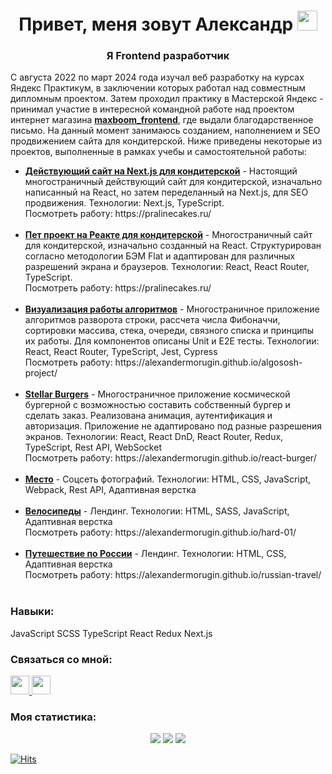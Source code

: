 <h1 align="center">Привет, меня зовут Александр <img src="https://github.com/blackcater/blackcater/raw/main/images/Hi.gif" height="32"/></h1>
<h3 align="center">Я Frontend разработчик</h3>

<p>С августа 2022 по март 2024 года изучал веб разработку на курсах Яндекс Практикум, в заключении которых работал над совместным дипломным проектом. Затем проходил практику в Мастерской Яндекс - принимал участие в интересной командной работе над проектом интернет магазина <b><a href="https://github.com/Studio-Yandex-Practicum/maxboom_frontend">maxboom_frontend</a></b>, где выдали благодарственное письмо. На данный момент занимаюсь созданием, наполнением и SEO продвижением сайта для кондитерской. Ниже приведены некоторые из проектов, выполненные в рамках учебы и самостоятельной работы:
  <ul>
    <li><b><a href="https://github.com/AlexanderMorugin/pralinecakes-next-js">Действующий сайт на Next.js для кондитерской</a></b> - Настоящий многостраничный действующий сайт для кондитерской, изначально написанный на React, но затем переделанный на Next.js, для SEO продвижения. Технологии: Next.js, TypeScript.<br>Посмотреть работу: https://pralinecakes.ru/<br><br></li>
    <li><b><a href="https://github.com/AlexanderMorugin/pralinecakes-react">Пет проект на Реакте для кондитерской</a></b> - Многостраничный сайт для кондитерской, изначально созданный на React. Структурирован согласно методологии БЭМ Flat и адаптирован для различных разрешений экрана и браузеров. Технологии: React, React Router, TypeScript.<br>Посмотреть работу: https://pralinecakes.ru/<br><br></li>
    <li><b><a href="https://github.com/AlexanderMorugin/algososh-project">Визуализация работы алгоритмов</a></b> - Многостраничное приложение алгоритмов разворота строки, рассчета числа Фибоначчи, сортировки массива, стека, очереди, связного списка и принципы их работы. Для компонентов описаны Unit и E2E тесты. Технологии: React, React Router, TypeScript, Jest, Cypress<br>Посмотреть работу: https://alexandermorugin.github.io/algososh-project/<br><br></li>
    <li><b><a href="https://github.com/AlexanderMorugin/react-burger">Stellar Burgers</a></b> - Многостраничное приложение космической бургерной с возможностью составить собственный бургер и сделать заказ. Реализована анимация, аутентификация и авторизация. Приложение не адаптировано под разные разрешения экранов. Технологии: React, React DnD, React Router, Redux, TypeScript, Rest API, WebSocket<br>Посмотреть работу: https://alexandermorugin.github.io/react-burger/<br><br></li>    
    <li><b><a href="https://github.com/AlexanderMorugin/mesto-project">Место</a></b> - Соцсеть фотографий. Технологии: HTML, CSS, JavaScript, Webpack, Rest API, Адаптивная верстка<br><br></li>
    <li><b><a href="https://github.com/AlexanderMorugin/hard-01">Велосипеды</a></b> - Лендинг. Технологии: HTML, SASS, JavaScript, Адаптивная верстка<br>Посмотреть работу: https://alexandermorugin.github.io/hard-01/<br><br></li>
    <li><b><a href="https://github.com/AlexanderMorugin/russian-travel">Путешествие по России</a></b> - Лендинг. Технологии: HTML, CSS, Адаптивная верстка<br>Посмотреть работу: https://alexandermorugin.github.io/russian-travel/<br><br></li>
  </ul>
</p>

<h3 align="left">Навыки:</h3>


<p align="left">JavaScript  SCSS  TypeScript  React  Redux  Next.js</p>

<h3 align="left">Связаться со мной:</h3>

<p align="left">
  <a href="https://t.me/alexander_morugin">
    <img src="https://img.shields.io/badge/Telegram-2CA5E0?style=for-the-badge&logo=telegram&logoColor=white" height="30">
  </a>
  <a href="mailto:nobilis@bk.ru">
    <img src="https://img.shields.io/badge/Mail-red?logo=gmail&logoColor=white&style=for-the-badge" height="30">
  </a>    
</p>

<h3 align="left">Моя статистика:</h3>

<div align="center">
  <img src="http://github-profile-summary-cards.vercel.app/api/cards/profile-details?username=AlexanderMorugin&theme=react" />
  <img src="http://github-profile-summary-cards.vercel.app/api/cards/repos-per-language?username=AlexanderMorugin&theme=react" />
  <img src="http://github-profile-summary-cards.vercel.app/api/cards/stats?username=AlexanderMorugin&theme=react" />
</div>

[![Hits](https://hits.seeyoufarm.com/api/count/incr/badge.svg?url=https%3A%2F%2Fgithub.com%2FAlexanderMorugin%2Fhit-counter&count_bg=%233D85C8&title_bg=%23213E57&icon=&icon_color=%23C27927&title=profile+views&edge_flat=false)](https://hits.seeyoufarm.com)

